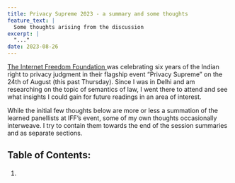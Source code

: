 ```yaml
---
title: Privacy Supreme 2023 - a summary and some thoughts 
feature_text: |
  Some thoughts arising from the discussion 
excerpt: |
  "..."
date: 2023-08-26
---
```

<a href=“https://internetfreedom.in/donate/”> The Internet Freedom Foundation </a>was celebrating six years of the Indian right to privacy judgment in their flagship event “Privacy Supreme” on the 24th of August (this past Thursday). Since I was in Delhi and am researching on the topic of semantics of law, I went there to attend and see what insights I could gain for future readings in an area of interest.

While the initial few thoughts below are more or less a summation of the learned panellists at IFF’s event, some of my own thoughts occasionally interweave. I try to contain them towards the end of the session summaries and as separate sections. 

<h2>Table of Contents:</h2>
<ol>
<li> <h4> <a href = "#Session1”> The non-artificial consequences of AI, moderated by Shivangi Narayan (researcher at AGOPOL) and Samarth Bansal (Independent journalist, writer, and coder)</h4></a>

<li><h4> <a href = “#Thoughts1”> Thoughts on how emergent abilities of AI “emerge”:</h4></a>

<li><h4> <a href = “#Session2”> “How public are digital public infrastructures?” which was moderated by Aditi Agrawal (independent technology journalist) and the panellists were Mansi Kedia (Senior Fellow at ICRIER), Rohit Kumar (Founding partner at the Quantum Hub), Nikhil Pahwa (Entrepreneur, journalist and activist).</h4></a>

<li><h4> <a href = “#Terminology”> The ever-ongoing change in terminology </a></h4>

<li><h4> <a href = “#Session3”> Session 3: “Caste, Privacy, and digital technologies”
Panellists - Nikita Sonavane (Lawyer and co-founder of the Criminal Justice and Police Accountability) and Manoj Mitta (Author, Caste Pride: Battles for equality in Hindu India)</h4> </a>

<li><a href =“#CasteCensus”><h4> Birth related demographic data sufficient in caste survey? </h4></a>
</ol>

<section id = “Session 1”>

<h2>The non-artificial consequences of AI, moderated by Shivangi Narayan (researcher at AGOPOL) and Samarth Bansal (Independent journalist, writer, and coder)</h2>

</section>

A major point of contention amongst the panellists was the impact of biases involved in constructing artificial intelligence systems. The panellists discussed how there was a divide amongst the technical and the ethical aspects of artificial intelligence. It emerged from the discussion that these biases were not capable of expression in the form of algorithms. And while it was also argued that having an approximately foolproof system would dispel the problem of biases, I don’t think it was compelling enough since the impact of an error in criminal justice systems is not minuscule. Samarth also stated two foremost modalities of artificial intelligence, the first being emergent abilities, and the second being alignment. 

Prejudices in crime reporting 

This was a crucial topic in the first session where the impact of prevalent caste prejudices amongst different sections of the criminal justice system was highlighted. This included the prejudice that exists at the most basic level of data collection or crime reporting. We, as a society with caste seeped into it’s psyche, are more likely than not going to      behave in a very discriminatory manner without realising when interacting at the point of data entry with law enforcement. In a way, this highlights that the prejudice will be very difficult to eliminate from Artificial Intelligence enabled criminal justice systems. 

The definition of crime itself involves a violence inflicted by the oppressor castes on the oppressed. This is apparent from the data available with the National Crime Records Bureau. 

It was also implicit towards the end of the conversation that algorithmic transparency was not possible, while it was mentioned in the discussion with the audience that we need to examine who owns the data being created, it being decided by experts in the field. 

<section id = “Thoughts1”>
<h2> Thoughts on how emergent abilities of AI “emerge”:</h2>
</section>

The above two points refer to the power of epistemic communities to shape the world we live in. For instance, the scholars of artificial intelligence ethics have only themselves to contain their perceived errors, existing as they do in a highly specialised field with knowledge flowing through existing power hierarchies and possibly being affected by caste and the other very same identity markers that create biases. It is then necessary for policymakers to involve ethics scholars in their deliberations and mechanisms transparently. This takes the power to decide the future of which “emergent abilities” materialise outside the control of corporations which are essentially autonomous in deciding the future of an extremely powerful technological advancement. 



The requirement of transparency also emerged as a key concern in the next session titled, 

<section id = “Session2”><h2>“How public are digital public infrastructures?” which was moderated by Aditi Agrawal (independent technology journalist) and the panellists were Mansi Kedia (Senior Fellow at ICRIER), Rohit Kumar (Founding partner at the Quantum Hub), Nikhil Pahwa (Entrepreneur, journalist and activist).</h2>
</section>

The moderator began by introducing the definition of digital public infrastructures as given by the Bill and Melinda Gates foundation. I found this definition on an article by the aforementioned organisation :- <i>“DPI is a digital network that enables countries to safely and efficiently deliver economic opportunities and social services to all residents. DPI can be compared to roads, which form a physical network that connects people and provides access to a huge range of goods and services.”</i>

There was initially some difficulty on part of the panel to arrive at an understanding about the scope. An audience member also talked about the previous terminology that had existed in public discourse prior to the current naming as “Digital Public Infrastructure”. 

<section id = “Terminology”>
<h2>Change in terminology</h2>
</section>
The changing terminology in policy documents and initiatives can also be indicative of different groups in different eras of the development of technology, using terminologies that suit the purpose of their developmental paradigms. However, the constant change between the terms used to describe industrial and technical frameworks can lead to ambiguity. For instance, in the case of “digital public infrastructure”, the struggle to arrive at a definition is ongoing. ( <a href = “https://www.orfonline.org/research/defining-the-digital-public-infrastructure-approach/”>
See this attempt by the ORF </a> to arrive at a definition of DPI which mentions “participatory government frameworks” whereas the <a href =“https://www.gatesfoundation.org/ideas/articles/what-is-digital-public-infrastructure”> Bill and Melinda Gates Foundation characterises the entirety of it  as a “digital network” </a>. ) Evidently, this led to the adoption of the <a href = “https://www.g20.org/content/dam/gtwenty/gtwenty_new/document/G20_Digital_Economy_Outcome_Document _and_Chair's_Summary_19082023.pdf”> “G20 Framework for systems of digital public infrastructure” as part of the “Outcome Document” at the Digital Economy Ministers Meeting</a>.  

Eventually, the discussion steered to one of the administrative nature of regulating corporations in the digital public infrastructure, at least as regards to the payment systems regulated by entities. Payment system entities such as the National Payments Corporation of India being private companies that however, regulate public infrastructures emerged as a concern. An example of the consequence of this being non-public was the right to information jurisdiction, which regrettably does not extend to private companies.


The competition law consequences of a regulating entity being administered by the same sovereign that brings out a payments method such as BHIM also came up for discussion. And while the transnational network effects were brought up by Mansi, it was not clear as to how standardisation amongst engineering and legal frameworks that operate alongside e-commerce platforms such as ONDC in the ‘Digital public infrastructure‘, are being incorporated in the Indian iteration of digital public infrastructure. 

<h4> Standards - technical and legal </h4>

There are pre-existing standards that may have to be adopted alongside digital public infrastructure that regulate engineering and provide guidelines for the development of systems and their administration. 

For instance, there are <a href = “https://www.bis.org/cpmi/publ/d43.pdf”> core principles laid down by the Bureau of International Standards for “systematically important payment systems” </a> principle 10 of which is implied to  include transparency in governance of payment systems. These principles have been promulgated in 2001 and can effectively be used as a yardstick for measuring transnational concordance amongst payment systems in the digital public infrastructure. 


<h2><section id=“Session3”>Session 3: “Caste, Privacy, and digital technologies”

Panellists - Nikita Sonavane (Lawyer and co-founder of the Criminal Justice and Police Accountability) and Manoj Mitta (Author, Caste Pride: Battles for equality in Hindu India)</h2></section>

The “castelessness” or relative caste mobility amongst the Varnas in Hindu society projected by the upper castes was a central theme of this discussion. 
Manoj discussed how the “Guna-Karma” idea of rebirth according to virtues in previous lives betrays even Hindu nobility as it prevented the Maratha King “Chhatrapati” Shivaji from asserting the claim to his title due to Brahminical order in the day not allowing it. This has been written about in Manoj’s book, “Caste Pride: Battles for equality in Hindu India” as well.

The session was built around a discussion involving historical data ranging from the privy council decisions in the 1850s to the recent Patna High Court decision on the caste census. Colonial prejudices and data collection on criminal tribes such as the listing of “thugees” by their physical and behavioural characteristics was pointed out by Nikita. This pointed to the fact that the data and the mechanisms for collecting data in a prejudicial manner were always there, however with artificial intelligence, the problem of bias creeping into larger systemic effects is to be watched out for. 

Questions were raised regarding the end of census because of the availability of data collection from birth. This presumably refers to the goal of hundred percent Aadhaar adoption which through its demographic data collection is thought to eliminate the need for caste census. Nikita responded to this by stating, amongst others, that data collection entrenched structures of power, and that it obfuscates what is happening. 

<section id = “CasteCensus”>

<h2>This question also relates back to the points raised by the speakers earlier regarding caste mobility. </h2>
</section >

This would indicate that mere birth and death data collection is not sufficient to collect data in a way that captures the demographic factors. Further, to add to what Nikita said about the obfuscation of data collection, one can also see it as a policy move that serves its own discursive as well as functional purposes that can be refined in addition to the now-ubiquitous birth data records. For instance, people responding to a caste census can also provide information that is not just demographic in categorisation. The caste census in Bihar has a total of 17 heads including caste as one of them. There will be  other human development markers collected as well, that can in due course be separated from an all encompassing database such as the Aadhar with a different body entrusted with the survey in the future such as the Bihar State Backward Classes Commission also being a different data fiduciary with its own tailored policies to suit these purposes.
